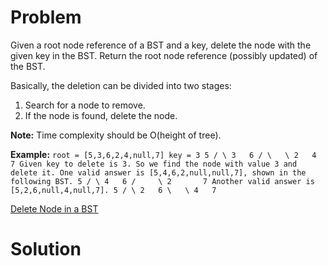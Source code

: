 
# Problem

Given a root node reference of a BST and a key, delete the node with the given
key in the BST. Return the root node reference (possibly updated) of the BST.

Basically, the deletion can be divided into two stages:

  1. Search for a node to remove.
  2. If the node is found, delete the node.

**Note:** Time complexity should be O(height of tree).

**Example:**
    ```
    root = [5,3,6,2,4,null,7]
    key = 3
        5
       / \
      3   6
     / \   \
    2   4   7
    Given key to delete is 3. So we find the node with value 3 and delete it.
    One valid answer is [5,4,6,2,null,null,7], shown in the following BST.
        5
       / \
      4   6
     /     \
    2       7
    Another valid answer is [5,2,6,null,4,null,7].
        5
       / \
      2   6
       \   \
        4   7
    ```



[Delete Node in a BST](https://leetcode.com/problems/delete-node-in-a-bst)

# Solution



